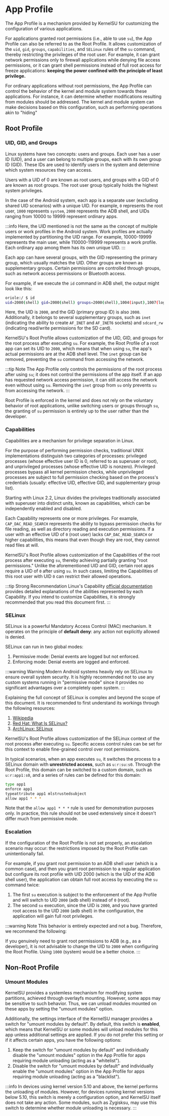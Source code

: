 # App Profile

The App Profile is a mechanism provided by KernelSU for customizing the configuration of various applications.

For applications granted root permissions (i.e., able to use `su`), the App Profile can also be referred to as the Root Profile. It allows customization of the `uid`, `gid`, `groups`, `capabilities`, and `SELinux` rules of the `su` command, thereby restricting the privileges of the root user. For example, it can grant network permissions only to firewall applications while denying file access permissions, or it can grant shell permissions instead of full root access for freeze applications: **keeping the power confined with the principle of least privilege.**

For ordinary applications without root permissions, the App Profile can control the behavior of the kernel and module system towards these applications. For instance, it can determine whether modifications resulting from modules should be addressed. The kernel and module system can make decisions based on this configuration, such as performing operations akin to "hiding"

## Root Profile

### UID, GID, and Groups

Linux systems have two concepts: users and groups. Each user has a user ID (UID), and a user can belong to multiple groups, each with its own group ID (GID). These IDs are used to identify users in the system and determine which system resources they can access.

Users with a UID of 0 are known as root users, and groups with a GID of 0 are known as root groups. The root user group typically holds the highest system privileges.

In the case of the Android system, each app is a separate user (excluding shared UID scenarios) with a unique UID. For example, `0` represents the root user, `1000` represents `system`, `2000` represents the ADB shell, and UIDs ranging from 10000 to 19999 represent ordinary apps.

:::info
Here, the UID mentioned is not the same as the concept of multiple users or work profiles in the Android system. Work profiles are actually implemented by partitioning the UID range. For example, 10000-19999 represents the main user, while 110000-119999 represents a work profile. Each ordinary app among them has its own unique UID.
:::

Each app can have several groups, with the GID representing the primary group, which usually matches the UID. Other groups are known as supplementary groups. Certain permissions are controlled through groups, such as network access permissions or Bluetooth access.

For example, if we execute the `id` command in ADB shell, the output might look like this:

```sh
oriole:/ $ id
uid=2000(shell) gid=2000(shell) groups=2000(shell),1004(input),1007(log),1011(adb),1015(sdcard_rw),1028(sdcard_r),1078(ext_data_rw),1079(ext_obb_rw),3001(net_bt_admin),3002(net_bt),3003(inet),3006(net_bw_stats),3009(readproc),3011(uhid),3012(readtracefs) context=u:r:shell:s0
```

Here, the UID is `2000`, and the GID (primary group ID) is also `2000`. Additionally, it belongs to several supplementary groups, such as `inet` (indicating the ability to create `AF_INET` and `AF_INET6` sockets) and `sdcard_rw` (indicating read/write permissions for the SD card).

KernelSU's Root Profile allows customization of the UID, GID, and groups for the root process after executing `su`. For example, the Root Profile of a root app can set its UID to `2000`, which means that when using `su`, the app's actual permissions are at the ADB shell level. The `inet` group can be removed, preventing the `su` command from accessing the network.

:::tip Note
The App Profile only controls the permissions of the root process after using `su`; it does not control the permissions of the app itself. If an app has requested network access permission, it can still access the network even without using `su`. Removing the `inet` group from `su` only prevents `su` from accessing the network.
:::

Root Profile is enforced in the kernel and does not rely on the voluntary behavior of root applications, unlike switching users or groups through `su`, the granting of `su` permission is entirely up to the user rather than the developer.

### Capabilities

Capabilities are a mechanism for privilege separation in Linux.

For the purpose of performing permission checks, traditional UNIX implementations distinguish two categories of processes: privileged processes (whose effective user ID is 0, referred to as superuser or root), and unprivileged processes (whose effective UID is nonzero).  Privileged processes bypass all kernel permission checks, while unprivileged processes are subject to full permission checking based on the process's credentials (usually: effective UID, effective GID, and supplementary group list).

Starting with Linux 2.2, Linux divides the privileges traditionally associated with superuser into distinct units, known as capabilities, which can be independently enabled and disabled.

Each Capability represents one or more privileges. For example, `CAP_DAC_READ_SEARCH` represents the ability to bypass permission checks for file reading, as well as directory reading and execution permissions. If a user with an effective UID of `0` (root user) lacks `CAP_DAC_READ_SEARCH` or higher capabilities, this means that even though they are root, they cannot read files at will.

KernelSU's Root Profile allows customization of the Capabilities of the root process after executing `su`, thereby achieving partially granting "root permissions." Unlike the aforementioned UID and GID, certain root apps require a UID of `0` after using `su`. In such cases, limiting the Capabilities of this root user with UID `0` can restrict their allowed operations.

:::tip Strong Recommendation
Linux's Capability [official documentation](https://man7.org/linux/man-pages/man7/capabilities.7.html) provides detailed explanations of the abilities represented by each Capability. If you intend to customize Capabilities, it is strongly recommended that you read this document first.
:::

### SELinux

SELinux is a powerful Mandatory Access Control (MAC) mechanism. It operates on the principle of **default deny**: any action not explicitly allowed is denied.

SELinux can run in two global modes:

1. Permissive mode: Denial events are logged but not enforced.
2. Enforcing mode: Denial events are logged and enforced.

:::warning Warning
Modern Android systems heavily rely on SELinux to ensure overall system security. It is highly recommended not to use any custom systems running in "permissive mode" since it provides no significant advantages over a completely open system.
:::

Explaining the full concept of SELinux is complex and beyond the scope of this document. It is recommended to first understand its workings through the following resources:

1. [Wikipedia](https://en.wikipedia.org/wiki/Security-Enhanced_Linux)
2. [Red Hat: What Is SELinux?](https://www.redhat.com/en/topics/linux/what-is-selinux)
3. [ArchLinux: SELinux](https://wiki.archlinux.org/title/SELinux)

KernelSU's Root Profile allows customization of the SELinux context of the root process after executing `su`. Specific access control rules can be set for this context to enable fine-grained control over root permissions.

In typical scenarios, when an app executes `su`, it switches the process to a SELinux domain with **unrestricted access**, such as `u:r:su:s0`. Through the Root Profile, this domain can be switched to a custom domain, such as `u:r:app1:s0`, and a series of rules can be defined for this domain:

```sh
type app1
enforce app1
typeattribute app1 mlstrustedsubject
allow app1 * * *
```

Note that the `allow app1 * * *` rule is used for demonstration purposes only. In practice, this rule should not be used extensively since it doesn't differ much from permissive mode.

### Escalation

If the configuration of the Root Profile is not set properly, an escalation scenario may occur: the restrictions imposed by the Root Profile can unintentionally fail.

For example, if you grant root permission to an ADB shell user (which is a common case), and then you grant root permission to a regular application but configure its root profile with UID 2000 (which is the UID of the ADB shell user), the application can obtain full root access by executing the `su` command twice:

1. The first `su` execution is subject to the enforcement of the App Profile and will switch to UID `2000` (adb shell) instead of `0` (root).
2. The second `su` execution, since the UID is `2000`, and you have granted root access to the UID `2000` (adb shell) in the configuration, the application will gain full root privileges.

:::warning Note
This behavior is entirely expected and not a bug. Therefore, we recommend the following:

If you genuinely need to grant root permissions to ADB (e.g., as a developer), it is not advisable to change the UID to `2000` when configuring the Root Profile. Using `1000` (system) would be a better choice.
:::

## Non-Root Profile

### Umount Modules

KernelSU provides a systemless mechanism for modifying system partitions, achieved through overlayfs mounting. However, some apps may be sensitive to such behavior. Thus, we can unload modules mounted on these apps by setting the "umount modules" option.

Additionally, the settings interface of the KernelSU manager provides a switch for "umount modules by default". By default, this switch is **enabled**, which means that KernelSU or some modules will unload modules for this app unless additional settings are applied. If you do not prefer this setting or if it affects certain apps, you have the following options:

1. Keep the switch for "umount modules by default" and individually disable the "umount modules" option in the App Profile for apps requiring module unloading (acting as a "whitelist").
2. Disable the switch for "umount modules by default" and individually enable the "umount modules" option in the App Profile for apps requiring module unloading (acting as a "blacklist").

:::info
In devices using kernel version 5.10 and above, the kernel performs the unloading of modules. However, for devices running kernel versions below 5.10, this switch is merely a configuration option, and KernelSU itself does not take any action. Some modules, such as Zygisksu, may use this switch to determine whether module unloading is necessary.
:::
